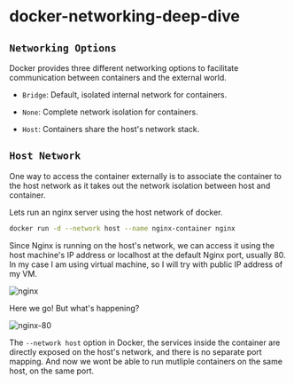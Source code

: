 # docker-networking-deep-dive

## `Networking Options`

Docker provides three different networking options to facilitate communication between containers and the external world.

- `Bridge`: Default, isolated internal network for containers.

- `None`: Complete network isolation for containers.

- `Host`: Containers share the host's network stack.

## `Host Network`

One way to access the container externally is to associate the container to the host network as it takes out the network isolation between host and container.

Lets run an nginx server using the host network of docker.

```bash
docker run -d --network host --name nginx-container nginx
```

Since Nginx is running on the host's network, we can access it using the host machine's IP address or localhost at the default Nginx port, usually 80. In my case I am using virtual machine, so I will try with public IP address of my VM.

![nginx](https://lab-bucket.s3.brilliant.com.bd/labthumbnail/83937f2e-425f-4166-b062-71dcf9ae260c.png)

Here we go! But what's happening?

![nginx-80](https://lab-bucket.s3.brilliant.com.bd/labthumbnail/cf2d5c47-5d33-4fd7-8011-63fd40437058.png)

The `--network host` option in Docker, the services inside the container are directly exposed on the host's network, and there is no separate port mapping. And now we wont be able to run mutliple containers on the same host, on the same port.